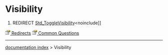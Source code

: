 # Visibility
1.  REDIRECT [Std\_ToggleVisibility](Std_ToggleVisibility.md)\<noinclude\]\]



[<img src="images/Property.png" style="width:16px"> Redirects](Category_Redirects.md) [<img src="images/Property.png" style="width:16px"> Common Questions](Category_Common_Questions.md)

---
[documentation index](../README.md) > Visibility
